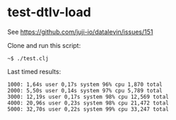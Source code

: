 # test-dtlv-load

See https://github.com/juji-io/datalevin/issues/151

Clone and run this script:

    ~$ ./test.clj
	
Last timed results:

```
1000: 1,64s user 0,17s system 96% cpu 1,870 total
2000: 5,50s user 0,14s system 97% cpu 5,789 total
3000: 12,19s user 0,17s system 98% cpu 12,569 total
4000: 20,96s user 0,23s system 98% cpu 21,472 total
5000: 32,70s user 0,22s system 99% cpu 33,247 total
```
